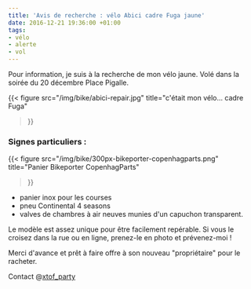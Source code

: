 ```yaml
---
title: 'Avis de recherche : vélo Abici cadre Fuga jaune'
date: 2016-12-21 19:36:00 +01:00
tags:
- vélo
- alerte
- vol
---
```


Pour information, je suis à la recherche de mon vélo jaune. Volé dans la soirée du 20 décembre Place Pigalle.

{{< figure 
src="/img/bike/abici-repair.jpg"
title="c'était mon vélo... cadre Fuga"
>}}

### Signes particuliers : 

{{< figure 
src="/img/bike/300px-bikeporter-copenhagparts.png"
title="Panier Bikeporter CopenhagParts"
>}} 

* panier inox pour les courses
* pneu Continental 4 seasons
* valves de chambres à air neuves munies d'un capuchon transparent.

Le modèle est assez unique pour être facilement repérable. Si vous le croisez dans la rue ou en ligne, prenez-le en photo et prévenez-moi !

Merci d'avance et prêt à faire offre à son nouveau "propriétaire" pour le racheter.

Contact @[xtof_party](https://twitter.com/xtof_party) 

